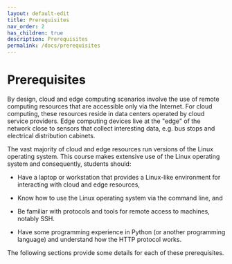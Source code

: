 ```yaml
---
layout: default-edit
title: Prerequisites
nav_order: 2
has_children: true
description: Prerequisites
permalink: /docs/prerequisites
---
```


# Prerequisites

By design, cloud and edge computing scenarios involve the use of
remote computing resources that are accessible only via the Internet.
For cloud computing, these resources reside in data centers operated
by cloud service providers. Edge computing devices live at the "edge"
of the network close to sensors that collect interesting data, e.g.
bus stops and electrical distribution cabinets.

The vast majority of cloud and edge resources run versions of the
Linux operating system. This course makes extensive use of the Linux
operating system and consequently, students should:

 - Have a laptop or workstation that provides a Linux-like environment
   for interacting with cloud and edge resources,

 - Know how to use the Linux operating system via the command line,
   and

 - Be familiar with protocols and tools for remote access to machines,
   notably SSH.

 - Have some programming experience in Python (or another programming
   language) and understand how the HTTP protocol works.

The following sections provide some details for each of these
prerequisites.
